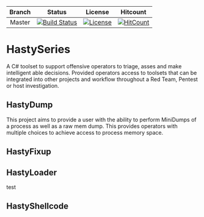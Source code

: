 

| Branch | Status | License | Hitcount |
| :----: | :----: | :----: | :----: | 
| Master | [![Build Status](https://travis-ci.com/obscuritylabs/HastySeries.svg?token=WijX13S3UsZRzVurRNNm&branch=master)](https://travis-ci.com/obscuritylabs/HastySeries) | [![License](https://img.shields.io/badge/License-BSD%203--Clause-blue.svg)](https://opensource.org/licenses/BSD-3-Clause) | [![HitCount](http://hits.dwyl.io/obscuritylabs/OS-CFDB.svg)](http://hits.dwyl.io/obscuritylabs/OS-CFDB)|

# HastySeries
A C# toolset to support offensive operators to triage, asses and make intelligent able decisions. Provided operators access to toolsets that can be integrated into other projects and workflow throughout a Red Team, Pentest or host investigation.

## HastyDump
This project aims to provide a user with the ability to perform MiniDumps of a process as well as a raw mem dump. This provides operators with multiple choices to achieve access to process memory space.
 
## HastyFixup

## HastyLoader
test
## HastyShellcode

